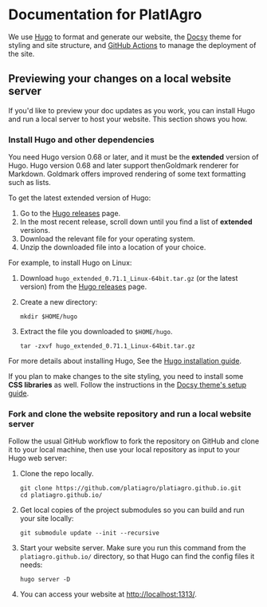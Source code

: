 # Documentation for PlatIAgro

We use [Hugo](https://gohugo.io/) to format and generate our website, the
[Docsy](https://github.com/google/docsy) theme for styling and site structure,
and [GitHub Actions](https://github.com/features/actions) to manage the deployment of the site.

## Previewing your changes on a local website server

If you'd like to preview your doc updates as you work, you can install Hugo
and run a local server to host your website. This section shows you how.

### Install Hugo and other dependencies

You need Hugo version 0.68 or later, and it must be the **extended** version of
Hugo. Hugo version 0.68 and later support thenGoldmark renderer for Markdown.
Goldmark offers improved rendering of some text formatting such as lists.

To get the latest extended version of Hugo:

1.  Go to the [Hugo releases](https://github.com/gohugoio/hugo/releases) page.
1.  In the most recent release, scroll down until you find a list of
    **extended** versions.
1. Download the relevant file for your operating system.
1. Unzip the downloaded file into a location of your choice.

For example, to install Hugo on Linux:

1.  Download `hugo_extended_0.71.1_Linux-64bit.tar.gz`
    (or the latest version) from the
    [Hugo releases](https://github.com/gohugoio/hugo/releases/tag/v0.71.1) page.

1.  Create a new directory:

        mkdir $HOME/hugo

1.  Extract the file you downloaded to `$HOME/hugo`.

        tar -zxvf hugo_extended_0.71.1_Linux-64bit.tar.gz

For more details about installing Hugo, See the
[Hugo installation guide](https://gohugo.io/getting-started/installing/).

If you plan to make changes to the site styling, you need to install some
**CSS libraries** as well. Follow the instructions in the
[Docsy theme's setup
guide](https://www.docsy.dev/docs/getting-started/#install-postcss).

### Fork and clone the website repository and run a local website server

Follow the usual GitHub workflow to fork the repository on GitHub and clone it
to your local machine, then use your local repository as input to your Hugo web
server:

1. Clone the repo locally.

    ```
    git clone https://github.com/platiagro/platiagro.github.io.git
    cd platiagro.github.io/
    ```

1. Get local copies of the project submodules so you can build and run your site locally:

    ```
    git submodule update --init --recursive
    ```

1. Start your website server. Make sure you run this command from the
   `platiagro.github.io/` directory, so that Hugo can find the config files it needs:

    ```
    hugo server -D
    ```

1. You can access your website at
  [http://localhost:1313/](http://localhost:1313/).
